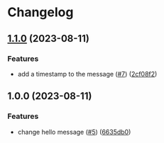 # Changelog

## [1.1.0](https://github.com/loderunner/devexp-flow/compare/1.0.0...1.1.0) (2023-08-11)


### Features

* add a timestamp to the message ([#7](https://github.com/loderunner/devexp-flow/issues/7)) ([2cf08f2](https://github.com/loderunner/devexp-flow/commit/2cf08f2c5b2c22923ce08acb18404f6a9950b139))

## 1.0.0 (2023-08-11)


### Features

* change hello message ([#5](https://github.com/loderunner/devexp-flow/issues/5)) ([6635db0](https://github.com/loderunner/devexp-flow/commit/6635db08e553a97be27e7d050c4591a247245aee))
